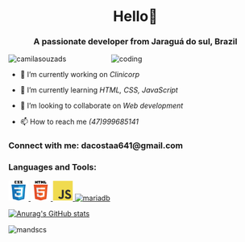 <h1 align="center">Hello👋</h1>
<h3 align="center">A passionate developer from Jaraguá do sul, Brazil</h3>
<img align="right" alt="coding" width="300" src="https://i.pinimg.com/originals/68/90/78/6890784a5a9c5d68c474df77893e1c8f.gif)">

<p align="left"> <img src="https://komarev.com/ghpvc/?username=camilasouzads&label=Profile%20views&color=0e75b6&style=flat" alt="camilasouzads" /> </p>

- 🔭 I’m currently working on *Clinicorp* 

- 🌱 I’m currently learning *HTML, CSS, JavaScript*

- 👯 I’m looking to collaborate on *Web development*

- 📫 How to reach me *(47)999685141*

<h3 align="left">Connect with me: dacostaa641@gmail.com </h3>
<p align="left">
</p>

<h3 align="left">Languages and Tools:</h3>
<p align="left"> <a href="https://www.w3schools.com/css/" target="_blank" rel="noreferrer"> <img src="https://raw.githubusercontent.com/devicons/devicon/master/icons/css3/css3-original-wordmark.svg" alt="css3" width="40" height="40"/> </a> <a href="https://www.w3.org/html/" target="_blank" rel="noreferrer"> <img src="https://raw.githubusercontent.com/devicons/devicon/master/icons/html5/html5-original-wordmark.svg" alt="html5" width="40" height="40"/> </a> <a href="https://developer.mozilla.org/en-US/docs/Web/JavaScript" target="_blank" rel="noreferrer"> <img src="https://raw.githubusercontent.com/devicons/devicon/master/icons/javascript/javascript-original.svg" alt="javascript" width="40" height="40"/> </a> <a href="https://mariadb.org/" target="_blank" rel="noreferrer"> <img src="https://www.vectorlogo.zone/logos/mariadb/mariadb-icon.svg" alt="mariadb" width="40" height="40"/> </a> </p>

[![Anurag's GitHub stats](https://github-readme-stats.vercel.app/api?username=mandscs&theme=midnight-purple)](https://github.com/anuraghazra/github-readme-stats)

<p><img align="center" src="https://github-readme-streak-stats.herokuapp.com/?user=mandscs&" alt="mandscs"/></p>
